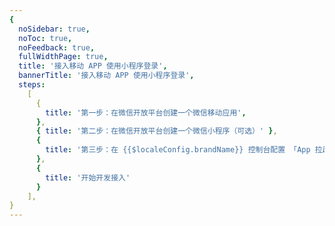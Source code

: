 ```yaml
---
{
  noSidebar: true,
  noToc: true,
  noFeedback: true,
  fullWidthPage: true,
  title: '接入移动 APP 使用小程序登录',
  bannerTitle: '接入移动 APP 使用小程序登录',
  steps:
    [
      {
        title: '第一步：在微信开放平台创建一个微信移动应用',
      },
      { title: '第二步：在微信开放平台创建一个微信小程序（可选）' },
      {
        title: '第三步：在 {{$localeConfig.brandName}} 控制台配置 「App 拉起小程序登录」应用（可选）'
      },
      {
        title: '开始开发接入'
      }
    ],
}
---
```


<IntegrationDetail backLink="/guides/connections/social"/>
